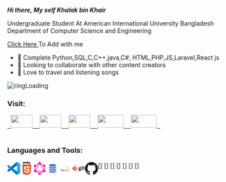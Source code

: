<b><i> Hi there, My self  Khalak bin Khair</i></b>


   Undergraduate Student At American International University Bangladesh<br/>
   Department of Computer Science and Engineering
   <html>
   <body>
   <a href ="https://linktr.ee/Khalakbinkhair"> Click Here </a> To Add with me
   </body>
      </html>
         




- 🌱  Complete Python,SQL,C,C++,java,C#, HTML,PHP,JS,Laravel,React js
- 👯 Looking to collaborate with other content creators
- 🌊 Love to travel and listening songs 



  

![ringLoading](https://user-images.githubusercontent.com/60177352/146932357-f682a8b4-e4da-4a45-a843-2d5960f73702.gif)
    



### Visit:

<pre>
<a href="https://www.researchgate.net/profile/Khalak-Bin-Khair"> <img src="https://encrypted-tbn0.gstatic.com/images?q=tbn:ANd9GcS7ZJKx4cCg21yc73753HOti7_lHx3f5skt9z1QClkAbMRHDsugLHzqFtktcbdU6jdIOco&usqp=CAU" height='30px'width="50px"> </a><a href="https://www.linkedin.com/in/khalak-bin-khair/"> <img src="https://images.unsplash.com/photo-1611944212129-29977ae1398c?ixid=MnwxMjA3fDB8MHxzZWFyY2h8MXx8bGlua2VkaW4lMjBsb2dvfGVufDB8fDB8fA%3D%3D&ixlib=rb-1.2.1&w=1000&q=80" width="50px" height='30px'> </a><a href="https://www.kaggle.com/khalakbinkhair"> <img src="https://www.kaggle.com/static/images/logos/kaggle-logo-gray-300.png" width="50px" height='30px'> </a><a href="https://khalakbinkhair.wixsite.com/protfolio"> <img src="https://digitalsynopsis.com/wp-content/uploads/2018/03/wix-logo-maker-1.jpg" width="60px" height='30px'> </a><a href="https://linktr.ee/Khalakbinkhair"> <img src="https://yt3.ggpht.com/ytc/AKedOLR7q0qg3xkGyLJFaPEAlzmIS4CC7J3ktZoRgXbG=s900-c-k-c0x00ffffff-no-rj" width="60px" height='30px'> </a>

</pre>


### Languages and Tools:

[<img align="left" alt="Visual Studio Code" width="30px" src="https://raw.githubusercontent.com/github/explore/80688e429a7d4ef2fca1e82350fe8e3517d3494d/topics/visual-studio-code/visual-studio-code.png" />]
[<img align="left" alt="HTML5" width="30px" src="https://raw.githubusercontent.com/github/explore/80688e429a7d4ef2fca1e82350fe8e3517d3494d/topics/html/html.png" />]
[<img align="left" alt="GraphQL" width="30px" src="https://raw.githubusercontent.com/github/explore/80688e429a7d4ef2fca1e82350fe8e3517d3494d/topics/graphql/graphql.png" />]
[<img align="left" alt="SQL" width="30px" src="https://raw.githubusercontent.com/github/explore/80688e429a7d4ef2fca1e82350fe8e3517d3494d/topics/sql/sql.png" />]
[<img align="left" alt="MySQL" width="30px" src="https://raw.githubusercontent.com/github/explore/80688e429a7d4ef2fca1e82350fe8e3517d3494d/topics/mysql/mysql.png" />]
[<img align="left" alt="Git" width="30px" src="https://raw.githubusercontent.com/github/explore/80688e429a7d4ef2fca1e82350fe8e3517d3494d/topics/git/git.png" />]
[<img align="left" alt="GitHub" width="30px" src="https://raw.githubusercontent.com/github/explore/78df643247d429f6cc873026c0622819ad797942/topics/github/github.png" />]

